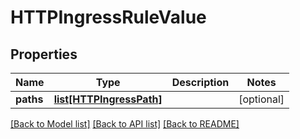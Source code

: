 # HTTPIngressRuleValue

## Properties
Name | Type | Description | Notes
------------ | ------------- | ------------- | -------------
**paths** | [**list[HTTPIngressPath]**](HTTPIngressPath.md) |  | [optional] 

[[Back to Model list]](../README.md#documentation-for-models) [[Back to API list]](../README.md#documentation-for-api-endpoints) [[Back to README]](../README.md)

